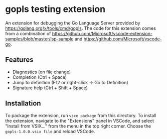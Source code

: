 # gopls testing extension

An extension for debugging the Go Language Server provided by 
https://golang.org/x/tools/cmd/gopls. The code for this extension comes from
a combination of 
https://github.com/Microsoft/vscode-extension-samples/blob/master/lsp-sample
and https://github.com/Microsoft/vscode-go. 

## Features

* Diagnostics (on file change)
* Completion (Ctrl + Space)
* Jump to definition (F12 or right-click -> Go to Definition)
* Signature help (Ctrl + Shift + Space)

## Installation

To package the extension, run `vsce package` from this directory. To install
the extension, navigate to the "Extensions" panel in VSCode, and select
"Install from VSIX..." from the menu in the top right corner. Choose the 
`gopls-1.0.0.vsix file` and reload VSCode.
